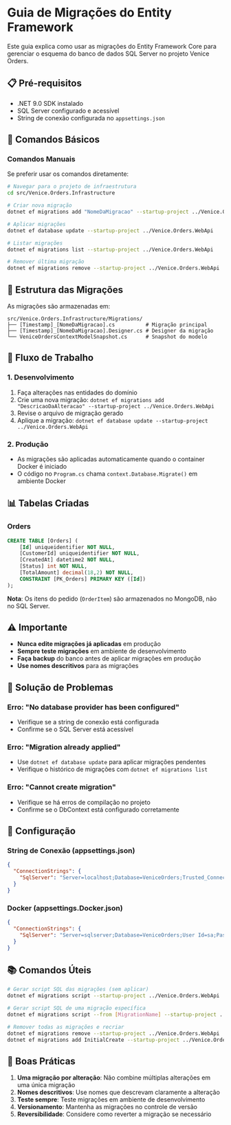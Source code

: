 # Guia de Migrações do Entity Framework

Este guia explica como usar as migrações do Entity Framework Core para gerenciar o esquema do banco de dados SQL Server no projeto Venice Orders.

## 📋 Pré-requisitos

- .NET 9.0 SDK instalado
- SQL Server configurado e acessível
- String de conexão configurada no `appsettings.json`

## 🚀 Comandos Básicos

### Comandos Manuais

Se preferir usar os comandos diretamente:

```bash
# Navegar para o projeto de infraestrutura
cd src/Venice.Orders.Infrastructure

# Criar nova migração
dotnet ef migrations add "NomeDaMigracao" --startup-project ../Venice.Orders.WebApi

# Aplicar migrações
dotnet ef database update --startup-project ../Venice.Orders.WebApi

# Listar migrações
dotnet ef migrations list --startup-project ../Venice.Orders.WebApi

# Remover última migração
dotnet ef migrations remove --startup-project ../Venice.Orders.WebApi
```

## 📁 Estrutura das Migrações

As migrações são armazenadas em:
```
src/Venice.Orders.Infrastructure/Migrations/
├── [Timestamp]_[NomeDaMigracao].cs          # Migração principal
├── [Timestamp]_[NomeDaMigracao].Designer.cs # Designer da migração
└── VeniceOrdersContextModelSnapshot.cs      # Snapshot do modelo
```

## 🔄 Fluxo de Trabalho

### 1. Desenvolvimento
1. Faça alterações nas entidades do domínio
2. Crie uma nova migração: `dotnet ef migrations add "DescricaoDaAlteracao" --startup-project ../Venice.Orders.WebApi`
3. Revise o arquivo de migração gerado
4. Aplique a migração: `dotnet ef database update --startup-project ../Venice.Orders.WebApi`

### 2. Produção
- As migrações são aplicadas automaticamente quando o container Docker é iniciado
- O código no `Program.cs` chama `context.Database.Migrate()` em ambiente Docker

## 📊 Tabelas Criadas

### Orders
```sql
CREATE TABLE [Orders] (
    [Id] uniqueidentifier NOT NULL,
    [CustomerId] uniqueidentifier NOT NULL,
    [CreatedAt] datetime2 NOT NULL,
    [Status] int NOT NULL,
    [TotalAmount] decimal(18,2) NOT NULL,
    CONSTRAINT [PK_Orders] PRIMARY KEY ([Id])
);
```

**Nota**: Os itens do pedido (`OrderItem`) são armazenados no MongoDB, não no SQL Server.

## ⚠️ Importante

- **Nunca edite migrações já aplicadas** em produção
- **Sempre teste migrações** em ambiente de desenvolvimento
- **Faça backup** do banco antes de aplicar migrações em produção
- **Use nomes descritivos** para as migrações

## 🐛 Solução de Problemas

### Erro: "No database provider has been configured"
- Verifique se a string de conexão está configurada
- Confirme se o SQL Server está acessível

### Erro: "Migration already applied"
- Use `dotnet ef database update` para aplicar migrações pendentes
- Verifique o histórico de migrações com `dotnet ef migrations list`

### Erro: "Cannot create migration"
- Verifique se há erros de compilação no projeto
- Confirme se o DbContext está configurado corretamente

## 🔧 Configuração

### String de Conexão (appsettings.json)
```json
{
  "ConnectionStrings": {
    "SqlServer": "Server=localhost;Database=VeniceOrders;Trusted_Connection=true;TrustServerCertificate=true;"
  }
}
```

### Docker (appsettings.Docker.json)
```json
{
  "ConnectionStrings": {
    "SqlServer": "Server=sqlserver;Database=VeniceOrders;User Id=sa;Password=YourPassword123!;TrustServerCertificate=true;"
  }
}
```

## 📚 Comandos Úteis

```bash
# Gerar script SQL das migrações (sem aplicar)
dotnet ef migrations script --startup-project ../Venice.Orders.WebApi

# Gerar script SQL de uma migração específica
dotnet ef migrations script --from [MigrationName] --startup-project ../Venice.Orders.WebApi

# Remover todas as migrações e recriar
dotnet ef migrations remove --startup-project ../Venice.Orders.WebApi
dotnet ef migrations add InitialCreate --startup-project ../Venice.Orders.WebApi
```

## 🎯 Boas Práticas

1. **Uma migração por alteração**: Não combine múltiplas alterações em uma única migração
2. **Nomes descritivos**: Use nomes que descrevam claramente a alteração
3. **Teste sempre**: Teste migrações em ambiente de desenvolvimento
4. **Versionamento**: Mantenha as migrações no controle de versão
5. **Reversibilidade**: Considere como reverter a migração se necessário
